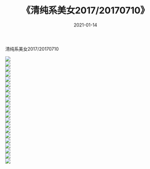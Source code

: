 ﻿---
layout: post
title:  《清纯系美女2017/20170710》
date:   2021-01-14
img: http://pic.660000.xyz/1:/清纯系美女/2017/20170710/000.jpg
categories: [美女, 清纯, 唯美]
---

清纯系美女2017/20170710

 ![](http://pic.660000.xyz/1:/清纯系美女/2017/20170710/001.png) <br>![](http://pic.660000.xyz/1:/清纯系美女/2017/20170710/002.png) <br>![](http://pic.660000.xyz/1:/清纯系美女/2017/20170710/003.png) <br>![](http://pic.660000.xyz/1:/清纯系美女/2017/20170710/004.png) <br>![](http://pic.660000.xyz/1:/清纯系美女/2017/20170710/005.png) <br>![](http://pic.660000.xyz/1:/清纯系美女/2017/20170710/006.png) <br>![](http://pic.660000.xyz/1:/清纯系美女/2017/20170710/007.png) <br>![](http://pic.660000.xyz/1:/清纯系美女/2017/20170710/008.png) <br>![](http://pic.660000.xyz/1:/清纯系美女/2017/20170710/009.png) <br>![](http://pic.660000.xyz/1:/清纯系美女/2017/20170710/010.png) <br>![](http://pic.660000.xyz/1:/清纯系美女/2017/20170710/011.png) <br>![](http://pic.660000.xyz/1:/清纯系美女/2017/20170710/012.png) <br>![](http://pic.660000.xyz/1:/清纯系美女/2017/20170710/013.png) <br>![](http://pic.660000.xyz/1:/清纯系美女/2017/20170710/014.png) <br>![](http://pic.660000.xyz/1:/清纯系美女/2017/20170710/015.png) <br>![](http://pic.660000.xyz/1:/清纯系美女/2017/20170710/016.png) <br>![](http://pic.660000.xyz/1:/清纯系美女/2017/20170710/017.png) <br>![](http://pic.660000.xyz/1:/清纯系美女/2017/20170710/018.png) <br>![](http://pic.660000.xyz/1:/清纯系美女/2017/20170710/019.png) <br>![](http://pic.660000.xyz/1:/清纯系美女/2017/20170710/020.png) <br>![](http://pic.660000.xyz/1:/清纯系美女/2017/20170710/021.png) <br>